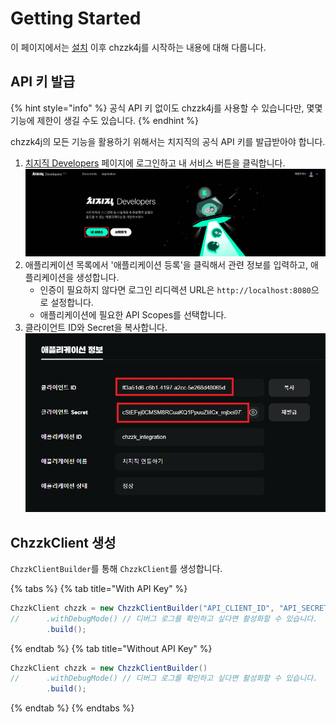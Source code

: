 # Getting Started
이 페이지에서는 [설치](Installation.md) 이후 chzzk4j를 시작하는 내용에 대해 다룹니다.

## API 키 발급
{% hint style="info" %}
공식 API 키 없이도 chzzk4j를 사용할 수 있습니다만, 몇몇 기능에 제한이 생길 수도 있습니다.
{% endhint %}

chzzk4j의 모든 기능을 활용하기 위해서는 치지직의 공식 API 키를 발급받아야 합니다.
1. [치지직 Developers](https://developers.chzzk.naver.com) 페이지에 로그인하고 내 서비스 버튼을 클릭합니다.
   ![](../image/doc_install/1.png)
2. 애플리케이션 목록에서 '애플리케이션 등록'을 클릭해서 관련 정보를 입력하고, 애플리케이션을 생성합니다.
   - 인증이 필요하지 않다면 로그인 리디렉션 URL은 `http://localhost:8080`으로 설정합니다.
   - 애플리케이션에 필요한 API Scopes를 선택합니다.
3. 클라이언트 ID와 Secret을 복사합니다.
   ![](../image/doc_install/2.png)

## ChzzkClient 생성
`ChzzkClientBuilder`를 통해 `ChzzkClient`를 생성합니다.

{% tabs %}
{% tab title="With API Key" %}
```java
ChzzkClient chzzk = new ChzzkClientBuilder("API_CLIENT_ID", "API_SECRET")
//      .withDebugMode() // 디버그 로그를 확인하고 싶다면 활성화할 수 있습니다.
        .build();
```
{% endtab %}
{% tab title="Without API Key" %}
```java
ChzzkClient chzzk = new ChzzkClientBuilder()
//      .withDebugMode() // 디버그 로그를 확인하고 싶다면 활성화할 수 있습니다.
        .build();
```
{% endtab %}
{% endtabs %}
